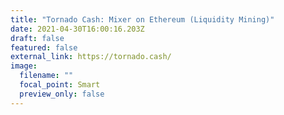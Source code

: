 ```yaml
---
title: "Tornado Cash: Mixer on Ethereum (Liquidity Mining)"
date: 2021-04-30T16:00:16.203Z
draft: false
featured: false
external_link: https://tornado.cash/
image:
  filename: ""
  focal_point: Smart
  preview_only: false
---
```

